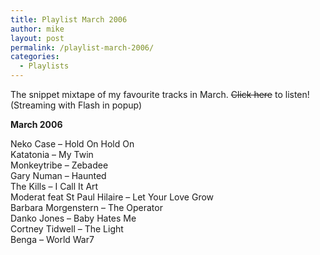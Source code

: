 ```yaml
---
title: Playlist March 2006
author: mike
layout: post
permalink: /playlist-march-2006/
categories:
  - Playlists
---
```

The snippet mixtape of my favourite tracks in March. <del>Click here</del> to listen! (Streaming with Flash in popup)

**March 2006**

Neko Case &#8211; Hold On Hold On  
Katatonia &#8211; My Twin  
Monkeytribe &#8211; Zebadee  
Gary Numan &#8211; Haunted  
The Kills &#8211; I Call It Art  
Moderat feat St Paul Hilaire &#8211; Let Your Love Grow  
Barbara Morgenstern &#8211; The Operator  
Danko Jones &#8211; Baby Hates Me  
Cortney Tidwell &#8211; The Light  
Benga &#8211; World War7